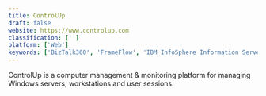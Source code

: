 ```yaml
---
title: ControlUp
draft: false 
website: https://www.controlup.com
classification: ['']
platform: ['Web']
keywords: ['BizTalk360', 'FrameFlow', 'IBM InfoSphere Information Server', 'Nubity', 'Observu', 'SAP NetWeaver', 'SQLTreeo Monitoring', 'Server Density', 'Server Monitoring', 'Shinken', 'SolarWinds System Management', 'Splunk', 'StealthAUDIT Management Platform', 'Syndigo Content Experience Hub', 'Systrack', 'Voting Server', 'mackerel.io']
---
```

ControlUp is a computer management & monitoring platform for managing Windows servers, workstations and user sessions.